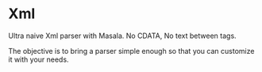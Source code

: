 # Xml

Ultra naive Xml parser with Masala. No CDATA, No text between tags.

The objective is to bring a parser simple enough so that you can customize it with your needs.